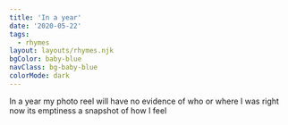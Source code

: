 ```yaml
---
title: 'In a year'
date: '2020-05-22'
tags:
  - rhymes
layout: layouts/rhymes.njk
bgColor: baby-blue
navClass: bg-baby-blue
colorMode: dark
---
```


In a year my photo reel
will have no evidence
of who or where I was right now
its emptiness a snapshot of how I feel
